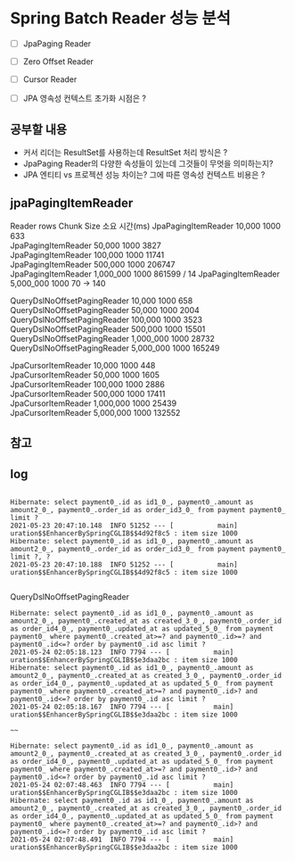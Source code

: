 # Spring Batch Reader 성능 분석

* [ ] JpaPaging Reader
* [ ] Zero Offset Reader
* [ ] Cursor Reader
* [ ] JPA 영속성 컨텍스트 초가화 시점은 ?


## 공부할 내용
* 커서 리더는 ResultSet를 사용하는데 ResultSet 처리 방식은 ?
* JpaPaging Reader의 다양한 속성들이 있는데 그것들이 무엇을 의미하는지?
* JPA 엔티티 vs 프로젝션 성능 차이는? 그에 따른 영속성 컨텍스트 비용은 ?




## jpaPagingItemReader


Reader      rows      Chunk Size      소요 시간(ms)
JpaPagingItemReader             10,000      1000      633      
JpaPagingItemReader             50,000      1000      3827      
JpaPagingItemReader             100,000      1000      11741      
JpaPagingItemReader             500,000      1000      206747     
JpaPagingItemReader             1,000_000      1000      861599 / 14
JpaPagingItemReader             5,000_000      1000     70 -> 140

QueryDslNoOffsetPagingReader             10,000      1000      658      
QueryDslNoOffsetPagingReader             50,000      1000      2004      
QueryDslNoOffsetPagingReader             100,000      1000      3523      
QueryDslNoOffsetPagingReader             500,000      1000      15501     
QueryDslNoOffsetPagingReader             1,000_000      1000      28732
QueryDslNoOffsetPagingReader             5,000_000      1000     165249


JpaCursorItemReader             10,000      1000      448      
JpaCursorItemReader             50,000      1000      1605      
JpaCursorItemReader             100,000      1000      2886      
JpaCursorItemReader             500,000      1000      17411      
JpaCursorItemReader             1,000,000      1000      25439      
JpaCursorItemReader             5,000,000      1000     132552


## 참고


## log

```
```


```
Hibernate: select payment0_.id as id1_0_, payment0_.amount as amount2_0_, payment0_.order_id as order_id3_0_ from payment payment0_ limit ?
2021-05-23 20:47:10.148  INFO 51252 --- [           main] uration$$EnhancerBySpringCGLIB$$4d92f8c5 : item size 1000
Hibernate: select payment0_.id as id1_0_, payment0_.amount as amount2_0_, payment0_.order_id as order_id3_0_ from payment payment0_ limit ?, ?
2021-05-23 20:47:10.188  INFO 51252 --- [           main] uration$$EnhancerBySpringCGLIB$$4d92f8c5 : item size 1000


```


QueryDslNoOffsetPagingReader
```
Hibernate: select payment0_.id as id1_0_, payment0_.amount as amount2_0_, payment0_.created_at as created_3_0_, payment0_.order_id as order_id4_0_, payment0_.updated_at as updated_5_0_ from payment payment0_ where payment0_.created_at>=? and payment0_.id>=? and payment0_.id<=? order by payment0_.id asc limit ?
2021-05-24 02:05:18.123  INFO 7794 --- [           main] uration$$EnhancerBySpringCGLIB$$e3daa2bc : item size 1000
Hibernate: select payment0_.id as id1_0_, payment0_.amount as amount2_0_, payment0_.created_at as created_3_0_, payment0_.order_id as order_id4_0_, payment0_.updated_at as updated_5_0_ from payment payment0_ where payment0_.created_at>=? and payment0_.id>? and payment0_.id<=? order by payment0_.id asc limit ?
2021-05-24 02:05:18.167  INFO 7794 --- [           main] uration$$EnhancerBySpringCGLIB$$e3daa2bc : item size 1000

~~

Hibernate: select payment0_.id as id1_0_, payment0_.amount as amount2_0_, payment0_.created_at as created_3_0_, payment0_.order_id as order_id4_0_, payment0_.updated_at as updated_5_0_ from payment payment0_ where payment0_.created_at>=? and payment0_.id>? and payment0_.id<=? order by payment0_.id asc limit ?
2021-05-24 02:07:48.463  INFO 7794 --- [           main] uration$$EnhancerBySpringCGLIB$$e3daa2bc : item size 1000
Hibernate: select payment0_.id as id1_0_, payment0_.amount as amount2_0_, payment0_.created_at as created_3_0_, payment0_.order_id as order_id4_0_, payment0_.updated_at as updated_5_0_ from payment payment0_ where payment0_.created_at>=? and payment0_.id>? and payment0_.id<=? order by payment0_.id asc limit ?
2021-05-24 02:07:48.491  INFO 7794 --- [           main] uration$$EnhancerBySpringCGLIB$$e3daa2bc : item size 1000

```


